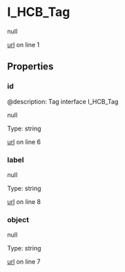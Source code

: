 # I_HCB_Tag

null 

[url](https://github.com/devramsean0/hcb.js/blob/000bc96/src/api_schemas/tag.ts#L1) on line 1  

## Properties
### id
@description: Tag interface
 I_HCB_Tag 

null 

Type: string  

[url](https://github.com/devramsean0/hcb.js/blob/000bc96/src/api_schemas/tag.ts#L6) on line 6  

### label

null 

Type: string  

[url](https://github.com/devramsean0/hcb.js/blob/000bc96/src/api_schemas/tag.ts#L8) on line 8  

### object

null 

Type: string  

[url](https://github.com/devramsean0/hcb.js/blob/000bc96/src/api_schemas/tag.ts#L7) on line 7  
